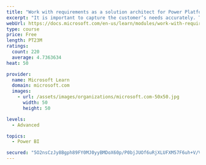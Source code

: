 ```yaml
---
title: "Work with requirements as a solution architect for Power Platform and Dynamics 365"
excerpt: "It is important to capture the customer’s needs accurately. This module explains how to capture requirements and identify functional and non-functional items."
webUrl: https://docs.microsoft.com/en-us/learn/modules/work-with-requirements/
type: course
price: Free
length: PT23M
ratings:
  count: 220
  average: 4.7363634
heat: 50

provider:
  name: Microsoft Learn
  domain: microsoft.com
  images:
    - url: /assets/images/organizations/microsoft.com-50x50.jpg
      width: 50
      height: 50

levels:
  - Advanced

topics:
  - Power BI

secured: "5O2nsCzJy8Bgph89FY0MJ0yyBMDoX60p/P0bjJUOf6uRjXLUFXM57F6uh+V/Ve9zuXSDyZcQ6J5V7ptJJJObLuj9JLwir71t102TgvI/RVmwqa/Gvs/MtLEBdSFzj8SzLeU2ARVNEprJdDdRo4NijVPgTBeWZvqzRdD+YlgtbPp6s4da+chOmMnypNCXrwOk3ChNM4TCaKM5AFaxmIeiG/PCmbn1DCK5ONZ2Lo4uTlDA3wjHyMRjWXXrQw+eo3J1lumWWtKTaqQOyCJOahPdgbUnBNoczHvvMROO9fNsKZ9hobPpz6zm9YrmznHtkqKb1YJFJ0jM98Fma6HVQbG7o4DdY7TJJ7YkYMZHvomt8qMH/ergr+9FUt2qKOJDESy057/1HR690MZwuXTiaMsH4Q==;1BoG6cHPVWe2ZAgxg+v2QA=="
---
```


